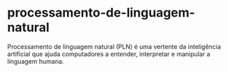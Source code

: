 # processamento-de-linguagem-natural
Processamento de linguagem natural (PLN) é uma vertente da inteligência artificial que ajuda computadores a entender, interpretar e manipular a linguagem humana.
